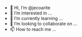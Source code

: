 - 👋 Hi, I’m @jecoarite
- 👀 I’m interested in ...
- 🌱 I’m currently learning ...
- 💞️ I’m looking to collaborate on ...
- 📫 How to reach me ...

<!---
jecoarite/jecoarite is a ✨ special ✨ repository because its `README.md` (this file) appears on your GitHub profile.
You can click the Preview link to take a look at your changes.
--->
